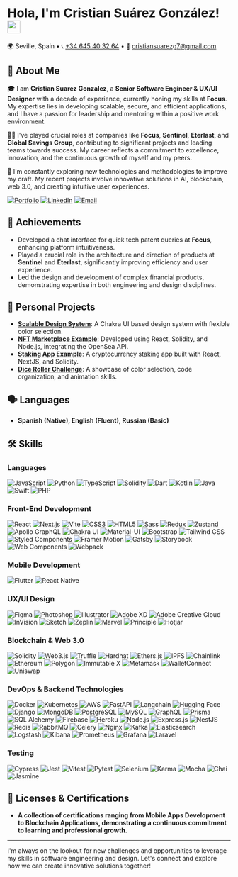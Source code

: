 # Hola, I'm Cristian Suárez González! <img src="https://media.giphy.com/media/hvRJCLFzcasrR4ia7z/giphy.gif" width="29px" height="29px">

🌍 Seville, Spain • 📞 [+34 645 40 32 64](tel:+34645403164) • 📧 [cristiansuarezg7@gmail.com](cristiansuarezg7@gmail.com)

## 🚀 About Me

🎓 I am **Cristian Suarez Gonzalez**, a **Senior Software Engineer & UX/UI Designer** with a decade of experience, currently honing my skills at **Focus**. My expertise lies in developing scalable, secure, and efficient applications, and I have a passion for leadership and mentoring within a positive work environment.

👨‍💻 I've played crucial roles at companies like **Focus**, **Sentinel**, **Eterlast**, and **Global Savings Group**, contributing to significant projects and leading teams towards success. My career reflects a commitment to excellence, innovation, and the continuous growth of myself and my peers.

🌱 I'm constantly exploring new technologies and methodologies to improve my craft. My recent projects involve innovative solutions in AI, blockchain, web 3.0, and creating intuitive user experiences.

[![Portfolio](https://img.shields.io/badge/Portfolio-5340ff?style=for-the-badge&logo=Google-chrome&logoColor=white)](https://cristiansuarez.netlify.app/)
[![LinkedIn](https://img.shields.io/badge/LinkedIn-0077B5?style=for-the-badge&logo=LinkedIn&logoColor=white)](https://linkedin.com/in/hicrist)
[![Email](https://img.shields.io/badge/Email-D14836?style=for-the-badge&logo=gmail&logoColor=white)](mailto:cristiansuarezg7@gmail.com)

## 🏅 Achievements

- Developed a chat interface for quick tech patent queries at **Focus**, enhancing platform intuitiveness.
- Played a crucial role in the architecture and direction of products at **Sentinel** and **Eterlast**, significantly improving efficiency and user experience.
- Led the design and development of complex financial products, demonstrating expertise in both engineering and design disciplines.

## 🌟 Personal Projects

- **[Scalable Design System](https://github.com/Royalcrist/next-app-template/tree/main/design-system)**: A Chakra UI based design system with flexible color selection.
- **[NFT Marketplace Example](https://github.com/Royalcrist/nft-marketplace-opensea)**: Developed using React, Solidity, and Node.js, integrating the OpenSea API.
- **[Staking App Example](https://github.com/Royalcrist/stake.app)**: A cryptocurrency staking app built with React, NextJS, and Solidity.
- **[Dice Roller Challenge](https://github.com/Royalcrist/dice-roller)**: A showcase of color selection, code organization, and animation skills.

## 🗣 Languages

- **Spanish (Native), English (Fluent), Russian (Basic)**

## 🛠️ Skills

### Languages

![JavaScript](https://img.shields.io/badge/JavaScript-F7DF1E?style=for-the-badge&logo=javascript&logoColor=black)
![Python](https://img.shields.io/badge/Python-3776AB?style=for-the-badge&logo=python&logoColor=white)
![TypeScript](https://img.shields.io/badge/TypeScript-3178C6?style=for-the-badge&logo=typescript&logoColor=white)
![Solidity](https://img.shields.io/badge/Solidity-363636?style=for-the-badge&logo=solidity&logoColor=white)
![Dart](https://img.shields.io/badge/Dart-0175C2?style=for-the-badge&logo=dart&logoColor=white)
![Kotlin](https://img.shields.io/badge/Kotlin-0095D5?style=for-the-badge&logo=kotlin&logoColor=white)
![Java](https://img.shields.io/badge/Java-007396?style=for-the-badge&logo=java&logoColor=white)
![Swift](https://img.shields.io/badge/Swift-FA7343?style=for-the-badge&logo=swift&logoColor=white)
![PHP](https://img.shields.io/badge/PHP-777BB4?style=for-the-badge&logo=php&logoColor=white)

### Front-End Development

![React](https://img.shields.io/badge/React-20232A?style=for-the-badge&logo=react&logoColor=61DAFB)
![Next.js](https://img.shields.io/badge/Next.js-000000?style=for-the-badge&logo=next.js&logoColor=white)
![Vite](https://img.shields.io/badge/Vite-646CFF?style=for-the-badge&logo=vite&logoColor=white)
![CSS3](https://img.shields.io/badge/CSS3-1572B6?style=for-the-badge&logo=css3&logoColor=white)
![HTML5](https://img.shields.io/badge/HTML5-E34F26?style=for-the-badge&logo=html5&logoColor=white)
![Sass](https://img.shields.io/badge/Sass-CC6699?style=for-the-badge&logo=sass&logoColor=white)
![Redux](https://img.shields.io/badge/Redux-764ABC?style=for-the-badge&logo=redux&logoColor=white)
![Zustand](https://img.shields.io/badge/Zustand-000?style=for-the-badge&logo=zustand&logoColor=white)
![Apollo GraphQL](https://img.shields.io/badge/Apollo_GraphQL-311C87?style=for-the-badge&logo=apollo-graphql&logoColor=white)
![Chakra UI](https://img.shields.io/badge/Chakra_UI-319795?style=for-the-badge&logo=chakra-ui&logoColor=white)
![Material-UI](https://img.shields.io/badge/Material--UI-0081CB?style=for-the-badge&logo=material-ui&logoColor=white)
![Bootstrap](https://img.shields.io/badge/Bootstrap-7952B3?style=for-the-badge&logo=bootstrap&logoColor=white)
![Tailwind CSS](https://img.shields.io/badge/Tailwind_CSS-38B2AC?style=for-the-badge&logo=tailwind-css&logoColor=white)
![Styled Components](https://img.shields.io/badge/Styled_Components-DB7093?style=for-the-badge&logo=styled-components&logoColor=white)
![Framer Motion](https://img.shields.io/badge/Framer_Motion-0055FF?style=for-the-badge&logo=framer&logoColor=white)
![Gatsby](https://img.shields.io/badge/Gatsby-663399?style=for-the-badge&logo=gatsby&logoColor=white)
![Storybook](https://img.shields.io/badge/Storybook-FF4785?style=for-the-badge&logo=storybook&logoColor=white)
![Web Components](https://img.shields.io/badge/Web_Components-29ABE2?style=for-the-badge&logo=webcomponents.org&logoColor=white)
![Webpack](https://img.shields.io/badge/Webpack-8DD6F9?style=for-the-badge&logo=webpack&logoColor=black)

### Mobile Development

![Flutter](https://img.shields.io/badge/Flutter-02569B?style=for-the-badge&logo=flutter&logoColor=white)
![React Native](https://img.shields.io/badge/React_Native-20232A?style=for-the-badge&logo=react&logoColor=61DAFB)

### UX/UI Design

![Figma](https://img.shields.io/badge/Figma-F24E1E?style=for-the-badge&logo=figma&logoColor=white)
![Photoshop](https://img.shields.io/badge/Photoshop-31A8FF?style=for-the-badge&logo=adobe-photoshop&logoColor=white)
![Illustrator](https://img.shields.io/badge/Illustrator-FF9A00?style=for-the-badge&logo=adobe-illustrator&logoColor=white)
![Adobe XD](https://img.shields.io/badge/Adobe_XD-FF61F6?style=for-the-badge&logo=adobe-xd&logoColor=white)
![Adobe Creative Cloud](https://img.shields.io/badge/Adobe_Creative_Cloud-DA1F26?style=for-the-badge&logo=adobe-creative-cloud&logoColor=white)
![InVision](https://img.shields.io/badge/InVision-FF3366?style=for-the-badge&logo=invision&logoColor=white)
![Sketch](https://img.shields.io/badge/Sketch-F7B500?style=for-the-badge&logo=sketch&logoColor=white)
![Zeplin](https://img.shields.io/badge/Zeplin-FB8C00?style=for-the-badge&logo=zeplin&logoColor=white)
![Marvel](https://img.shields.io/badge/Marvel-E6233F?style=for-the-badge&logo=marvel&logoColor=white)
![Principle](https://img.shields.io/badge/Principle-FA4B3C?style=for-the-badge&logo=principle&logoColor=white)
![Hotjar](https://img.shields.io/badge/Hotjar-FF3C00?style=for-the-badge&logo=hotjar&logoColor=white)

### Blockchain & Web 3.0

![Solidity](https://img.shields.io/badge/Solidity-363636?style=for-the-badge&logo=solidity&logoColor=white)
![Web3.js](https://img.shields.io/badge/Web3.js-F16822?style=for-the-badge&logo=web3.js&logoColor=white)
![Truffle](https://img.shields.io/badge/Truffle-383838?style=for-the-badge&logo=truffle&logoColor=white)
![Hardhat](https://img.shields.io/badge/Hardhat-277A9F?style=for-the-badge&logo=hardhat&logoColor=white)
![Ethers.js](https://img.shields.io/badge/Ethers.js-2C2C2C?style=for-the-badge&logo=ethereum&logoColor=white)
![IPFS](https://img.shields.io/badge/IPFS-65C2CB?style=for-the-badge&logo=ipfs&logoColor=white)
![Chainlink](https://img.shields.io/badge/Chainlink-375BD2?style=for-the-badge&logo=chainlink&logoColor=white)
![Ethereum](https://img.shields.io/badge/Ethereum-3C3C3D?style=for-the-badge&logo=ethereum&logoColor=white)
![Polygon](https://img.shields.io/badge/Polygon-8247E5?style=for-the-badge&logo=polygon&logoColor=white)
![Immutable X](https://img.shields.io/badge/Immutable_X-000000?style=for-the-badge&logo=immutable-x&logoColor=white)
![Metamask](https://img.shields.io/badge/Metamask-F6851B?style=for-the-badge&logo=metamask&logoColor=white)
![WalletConnect](https://img.shields.io/badge/WalletConnect-FFC838?style=for-the-badge&logo=walletconnect&logoColor=white)
![Uniswap](https://img.shields.io/badge/Uniswap-FF007A?style=for-the-badge&logo=uniswap&logoColor=white)

### DevOps & Backend Technologies

![Docker](https://img.shields.io/badge/Docker-2496ED?style=for-the-badge&logo=docker&logoColor=white)
![Kubernetes](https://img.shields.io/badge/Kubernetes-326CE5?style=for-the-badge&logo=kubernetes&logoColor=white)
![AWS](https://img.shields.io/badge/Amazon_AWS-232F3E?style=for-the-badge&logo=amazon-aws&logoColor=white)
![FastAPI](https://img.shields.io/badge/FastAPI-009688?style=for-the-badge&logo=fastapi&logoColor=white)
![Langchain](https://img.shields.io/badge/Langchain-000000?style=for-the-badge&logo=langchain&logoColor=white)
![Hugging Face](https://img.shields.io/badge/Hugging_Face-232F3E?style=for-the-badge&logo=huggingface&logoColor=white)
![Django](https://img.shields.io/badge/Django-092E20?style=for-the-badge&logo=django&logoColor=white)
![MongoDB](https://img.shields.io/badge/MongoDB-47A248?style=for-the-badge&logo=mongodb&logoColor=white)
![PostgreSQL](https://img.shields.io/badge/PostgreSQL-336791?style=for-the-badge&logo=postgresql&logoColor=white)
![MySQL](https://img.shields.io/badge/MySQL-4479A1?style=for-the-badge&logo=mysql&logoColor=white)
![GraphQL](https://img.shields.io/badge/GraphQL-E10098?style=for-the-badge&logo=graphql&logoColor=white)
![Prisma](https://img.shields.io/badge/Prisma-2D3748?style=for-the-badge&logo=prisma&logoColor=white)
![SQL Alchemy](https://img.shields.io/badge/SQL_Alchemy-333?style=for-the-badge&logo=sqlalchemy&logoColor=white)
![Firebase](https://img.shields.io/badge/Firebase-FFCA28?style=for-the-badge&logo=firebase&logoColor=black)
![Heroku](https://img.shields.io/badge/Heroku-430098?style=for-the-badge&logo=heroku&logoColor=white)
![Node.js](https://img.shields.io/badge/Node.js-339933?style=for-the-badge&logo=node.js&logoColor=white)
![Express.js](https://img.shields.io/badge/Express.js-000000?style=for-the-badge&logo=express&logoColor=white)
![NestJS](https://img.shields.io/badge/NestJS-E0234E?style=for-the-badge&logo=nestjs&logoColor=white)
![Redis](https://img.shields.io/badge/Redis-DC382D?style=for-the-badge&logo=redis&logoColor=white)
![RabbitMQ](https://img.shields.io/badge/RabbitMQ-FF6600?style=for-the-badge&logo=rabbitmq&logoColor=white)
![Celery](https://img.shields.io/badge/Celery-37814A?style=for-the-badge&logo=celery&logoColor=white)
![Nginx](https://img.shields.io/badge/Nginx-009639?style=for-the-badge&logo=nginx&logoColor=white)
![Kafka](https://img.shields.io/badge/Apache_Kafka-231F20?style=for-the-badge&logo=apache-kafka&logoColor=white)
![Elasticsearch](https://img.shields.io/badge/Elasticsearch-005571?style=for-the-badge&logo=elasticsearch&logoColor=white)
![Logstash](https://img.shields.io/badge/Logstash-005571?style=for-the-badge&logo=logstash&logoColor=white)
![Kibana](https://img.shields.io/badge/Kibana-005571?style=for-the-badge&logo=kibana&logoColor=white)
![Prometheus](https://img.shields.io/badge/Prometheus-E6522C?style=for-the-badge&logo=prometheus&logoColor=white)
![Grafana](https://img.shields.io/badge/Grafana-F46800?style=for-the-badge&logo=grafana&logoColor=white)
![Laravel](https://img.shields.io/badge/Laravel-FF2D20?style=for-the-badge&logo=laravel&logoColor=white)

### Testing

![Cypress](https://img.shields.io/badge/Cypress-17202C?style=for-the-badge&logo=cypress&logoColor=white)
![Jest](https://img.shields.io/badge/Jest-C21325?style=for-the-badge&logo=jest&logoColor=white)
![Vitest](https://img.shields.io/badge/Vitest-333?style=for-the-badge&logo=vitest&logoColor=white)
![Pytest](https://img.shields.io/badge/Pytest-0A9EDC?style=for-the-badge&logo=pytest&logoColor=white)
![Selenium](https://img.shields.io/badge/Selenium-43B02A?style=for-the-badge&logo=selenium&logoColor=white)
![Karma](https://img.shields.io/badge/Karma-61DAFB?style=for-the-badge&logo=karma&logoColor=white)
![Mocha](https://img.shields.io/badge/Mocha-8D6748?style=for-the-badge&logo=mocha&logoColor=white)
![Chai](https://img.shields.io/badge/Chai-A30701?style=for-the-badge&logo=chai&logoColor=white)
![Jasmine](https://img.shields.io/badge/Jasmine-8A4182?style=for-the-badge&logo=jasmine&logoColor=white)

## 📘 Licenses & Certifications

- **A collection of certifications ranging from Mobile Apps Development to Blockchain Applications, demonstrating a continuous commitment to learning and professional growth.**

---

I'm always on the lookout for new challenges and opportunities to leverage my skills in software engineering and design. Let's connect and explore how we can create innovative solutions together!

